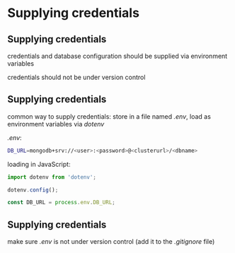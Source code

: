 # Supplying credentials

## Supplying credentials

credentials and database configuration should be supplied via environment variables

credentials should not be under version control

## Supplying credentials

common way to supply credentials: store in a file named _.env_, load as environment variables via _dotenv_

_.env_:

```bash
DB_URL=mongodb+srv://<user>:<password>@<clusterurl>/<dbname>
```

loading in JavaScript:

```js
import dotenv from 'dotenv';

dotenv.config();

const DB_URL = process.env.DB_URL;
```

## Supplying credentials

make sure _.env_ is not under version control (add it to the _.gitignore_ file)

